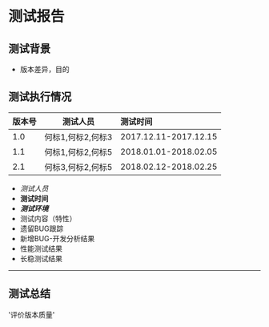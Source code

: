 # 测试报告
## 测试背景
- 版本差异，目的
## 测试执行情况
| 版本号 | 测试人员 | 测试时间 |
| ----- | :---: | :---- |
| 1.0 | 何标1,何标2,何标3 | 2017.12.11-2017.12.15 |
| 1.1 | 何标1,何标2,何标5 | 2018.01.01-2018.02.05 |
| 2.1 | 何标3,何标2,何标5 | 2018.02.12-2018.02.25 |
- *测试人员* 
- **测试时间**
- ***测试环境***
- 测试内容（特性）
- 遗留BUG跟踪
- 新增BUG-开发分析结果
- 性能测试结果
- 长稳测试结果
***
## 测试总结
'评价版本质量'
